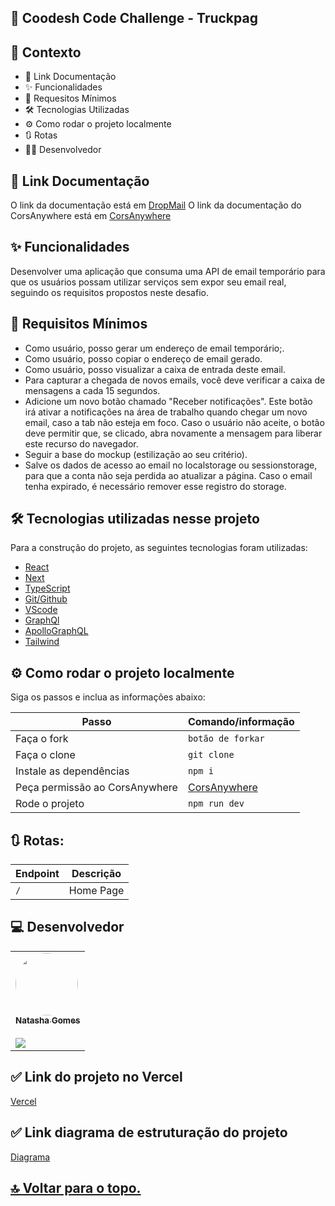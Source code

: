 ## 🚀 Coodesh Code Challenge - Truckpag

## 🧠 Contexto

- 🔗 Link Documentação
- ✨ Funcionalidades
- 🎯 Requesitos Mínimos
- 🛠️ Tecnologias Utilizadas
- ⚙️ Como rodar o projeto localmente
- 🔃 Rotas
- 👨‍💻 Desenvolvedor

## 🔗 Link Documentação

O link da documentação está em [DropMail](https://dropmail.me/api/#)
O link da documentação do CorsAnywhere está em [CorsAnywhere](https://github.com/Rob--W/cors-anywhere)

## ✨ Funcionalidades

Desenvolver uma aplicação que consuma uma API de email temporário para que os usuários possam utilizar serviços sem expor seu email real, seguindo os requisitos propostos neste desafio.

## 🎯 Requisitos Mínimos

- Como usuário, posso gerar um endereço de email temporário;.
- Como usuário, posso copiar o endereço de email gerado.
- Como usuário, posso visualizar a caixa de entrada deste email.
- Para capturar a chegada de novos emails, você deve verificar a caixa de mensagens a cada 15 segundos.
- Adicione um novo botão chamado "Receber notificações". Este botão irá ativar a notificações na área de trabalho quando chegar um novo email, caso a tab não esteja em foco. Caso o usuário não aceite, o botão deve permitir que, se clicado, abra novamente a mensagem para liberar este recurso do navegador.
- Seguir a base do mockup (estilização ao seu critério).
- Salve os dados de acesso ao email no localstorage ou sessionstorage, para que a conta não seja perdida ao atualizar a página. Caso o email tenha expirado, é necessário remover esse registro do storage.

## 🛠️ Tecnologias utilizadas nesse projeto

Para a construção do projeto, as seguintes tecnologias foram utilizadas:

- [React](https://react.dev/)
- [Next](https://nextjs.org/)
- [TypeScript](https://www.typescriptlang.org/)
- [Git/Github](https://github.com/)
- [VScode](https://code.visualstudio.com/)
- [GraphQl](https://graphql.org/)
- [ApolloGraphQL](https://www.apollographql.com/)
- [Tailwind](https://tailwindcss.com/)

## ⚙️ Como rodar o projeto localmente

Siga os passos e inclua as informações abaixo:

| Passo                          | Comando/informação                                   |
| ------------------------------ | ---------------------------------------------------- |
| Faça o fork                    | `botão de forkar`                                    |
| Faça o clone                   | `git clone`                                          |
| Instale as dependências        | `npm i`                                              |
| Peça permissão ao CorsAnywhere | [CorsAnywhere](https://cors-anywhere.herokuapp.com/) |
| Rode o projeto                 | `npm run dev`                                        |

## 🔃 Rotas:

| Endpoint | Descrição |
| -------- | --------- |
| `/`      | Home Page |

## ‍💻 Desenvolvedor

<table>
  <tr>  
    <td text-align="center"><a href="https://github.com/natashagomesr"><img style="border-radius: 50%;" src="https://avatars.githubusercontent.com/u/98358842?v=4" width="100px;" alt=""/>
    <br /><sub><b>Natasha Gomes</b>
    <br></sub></a><br /> <a href="https://www.linkedin.com/in/natasha-gomes-r/"> <img src="https://img.shields.io/badge/LinkedIn-0077B5?style=for-the-badge&logo=linkedin&logoColor=white" /></a></td>    
  </tr>
  
</table>

## ✅ Link do projeto no Vercel

[Vercel](https://coodesh-code-challenge-git-main-natashas-projects.vercel.app/)

## ✅ Link diagrama de estruturação do projeto

[Diagrama](https://drive.google.com/file/d/1dxqs-M0-V3TuabK0e4vr2nmkFRZqrd24/view?usp=sharing)

<h2>
  <a href='#top'>🔝 Voltar para o topo.</a>
</h2>

<br>
